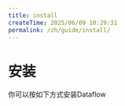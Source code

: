 ```yaml
---
title: install
createTime: 2025/06/09 10:29:31
permalink: /zh/guide/install/
---
```

# 安装
你可以按如下方式安装Dataflow